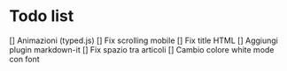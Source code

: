# Todo list
[] Animazioni (typed.js)
[] Fix scrolling mobile
[] Fix title HTML
[] Aggiungi plugin markdown-it
[] Fix spazio tra articoli
[] Cambio colore white mode con font